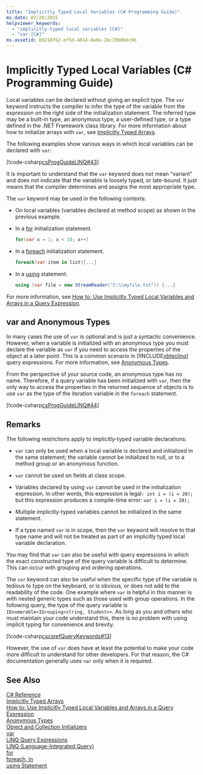 ```yaml
---
title: "Implicitly Typed Local Variables (C# Programming Guide)"
ms.date: 07/20/2015
helpviewer_keywords: 
  - "implicitly-typed local variables [C#]"
  - "var [C#]"
ms.assetid: b9218fb2-ef5d-4814-8a8e-2bc29b0bbc9b
---
```

# Implicitly Typed Local Variables (C# Programming Guide)
Local variables can be declared without giving an explicit type. The `var` keyword instructs the compiler to infer the type of the variable from the expression on the right side of the initialization statement. The inferred type may be a built-in type, an anonymous type, a user-defined type, or a type defined in the .NET Framework class library. For more information about how to initialize arrays with `var`, see [Implicitly Typed Arrays](../../../csharp/programming-guide/arrays/implicitly-typed-arrays.md).  
  
 The following examples show various ways in which local variables can be declared with `var`:  
  
 [!code-csharp[csProgGuideLINQ#43](../../../csharp/programming-guide/arrays/codesnippet/CSharp/implicitly-typed-local-variables_1.cs)]  
  
 It is important to understand that the `var` keyword does not mean "variant" and does not indicate that the variable is loosely typed, or late-bound. It just means that the compiler determines and assigns the most appropriate type.  
  
 The `var` keyword may be used in the following contexts:  
  
- On local variables (variables declared at method scope) as shown in the previous example.  
  
- In a [for](../../../csharp/language-reference/keywords/for.md) initialization statement.  
  
  ```csharp  
  for(var x = 1; x < 10; x++)  
  ```  
  
- In a [foreach](../../../csharp/language-reference/keywords/foreach-in.md) initialization statement.  
  
  ```csharp  
  foreach(var item in list){...}  
  ```  
  
- In a [using](../../../csharp/language-reference/keywords/using-statement.md) statement.  
  
  ```csharp  
  using (var file = new StreamReader("C:\\myfile.txt")) {...}  
  ```  
  
 For more information, see [How to: Use Implicitly Typed Local Variables and Arrays in a Query Expression](../../../csharp/programming-guide/classes-and-structs/how-to-use-implicitly-typed-local-variables-and-arrays-in-a-query-expression.md).  
  
## var and Anonymous Types  
 In many cases the use of `var` is optional and is just a syntactic convenience. However, when a variable is initialized with an anonymous type you must declare the variable as `var` if you need to access the properties of the object at a later point. This is a common scenario in [!INCLUDE[vbteclinq](~/includes/vbteclinq-md.md)] query expressions. For more information, see [Anonymous Types](../../../csharp/programming-guide/classes-and-structs/anonymous-types.md).  
  
 From the perspective of your source code, an anonymous type has no name. Therefore, if a query variable has been initialized with `var`, then the only way to access the properties in the returned sequence of objects is to use `var` as the type of the iteration variable in the `foreach` statement.  
  
 [!code-csharp[csProgGuideLINQ#44](../../../csharp/programming-guide/arrays/codesnippet/CSharp/implicitly-typed-local-variables_2.cs)]  
  
## Remarks  
 The following restrictions apply to implicitly-typed variable declarations:  
  
- `var` can only be used when a local variable is declared and initialized in the same statement; the variable cannot be initialized to null, or to a method group or an anonymous function.  
  
- `var` cannot be used on fields at class scope.  
  
- Variables declared by using `var` cannot be used in the initialization expression. In other words, this expression is legal`: int i = (i = 20);` but this expression produces a compile-time error: `var i = (i = 20);`  
  
- Multiple implicitly-typed variables cannot be initialized in the same statement.  
  
- If a type named `var` is in scope, then the `var` keyword will resolve to that type name and will not be treated as part of an implicitly typed local variable declaration.  
  
 You may find that `var` can also be useful with query expressions in which the exact constructed type of the query variable is difficult to determine. This can occur with grouping and ordering operations.  
  
 The `var` keyword can also be useful when the specific type of the variable is tedious to type on the keyboard, or is obvious, or does not add to the readability of the code. One example where `var` is helpful in this manner is with nested generic types such as those used with group operations. In the following query, the type of the query variable is `IEnumerable<IGrouping<string, Student>>`. As long as you and others who must maintain your code understand this, there is no problem with using implicit typing for convenience and brevity.  
  
 [!code-csharp[cscsrefQueryKeywords#13](../../../csharp/language-reference/keywords/codesnippet/CSharp/implicitly-typed-local-variables_3.cs)]  
  
 However, the use of `var` does have at least the potential to make your code more difficult to understand for other developers. For that reason, the C# documentation generally uses `var` only when it is required.  
  
## See Also  
 [C# Reference](../../../csharp/language-reference/index.md)  
 [Implicitly Typed Arrays](../../../csharp/programming-guide/arrays/implicitly-typed-arrays.md)  
 [How to: Use Implicitly Typed Local Variables and Arrays in a Query Expression](../../../csharp/programming-guide/classes-and-structs/how-to-use-implicitly-typed-local-variables-and-arrays-in-a-query-expression.md)  
 [Anonymous Types](../../../csharp/programming-guide/classes-and-structs/anonymous-types.md)  
 [Object and Collection Initializers](../../../csharp/programming-guide/classes-and-structs/object-and-collection-initializers.md)  
 [var](../../../csharp/language-reference/keywords/var.md)  
 [LINQ Query Expressions](../../../csharp/programming-guide/linq-query-expressions/index.md)  
 [LINQ (Language-Integrated Query)](http://msdn.microsoft.com/library/a73c4aec-5d15-4e98-b962-1274021ea93d)  
 [for](../../../csharp/language-reference/keywords/for.md)  
 [foreach, in](../../../csharp/language-reference/keywords/foreach-in.md)  
 [using Statement](../../../csharp/language-reference/keywords/using-statement.md)
